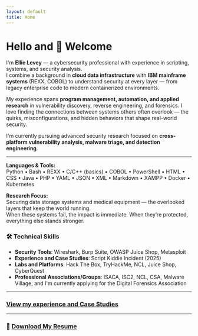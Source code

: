 ```yaml
---
layout: default
title: Home
---
```


# Hello and 👋 Welcome

I'm **Ellie Levey** — a cybersecurity professional with experience in scripting, systems, and security analysis.  
I combine a background in **cloud data infrastructure** with **IBM mainframe systems** (REXX, COBOL) to understand security at every layer — from legacy enterprise code to modern containerized environments.  

My experience spans **program management, automation, and applied research** in vulnerability discovery, reverse engineering, and forensics. I love finding the connections between systems others often overlook — the quirks, misconfigurations, and hidden behaviors that shape real-world security.  

I'm currently pursuing advanced security research focused on **cross-platform vulnerability analysis, malware triage, and detection engineering**.  

---

**Languages & Tools:**  
Python • Bash • REXX • C/C++ (basics) • COBOL • PowerShell • HTML • CSS • Java • PHP • YAML • JSON • XML • Markdown • XAMPP • Docker • Kubernetes  

**Research Focus:**  
Securing data storage systems and medical equipment — the overlooked layers that keep the world running.  
When these systems fail, the impact is immediate. When they’re protected, everything else stands stronger.


### 🛠️ Technical Skills

- **Security Tools**: Wireshark, Burp Suite, OWASP Juice Shop, Metasploit
- **Experience and Case Studies**: Script Kiddie Incident (2025)
- **Labs and Platforms**: Hack The Box, TryHackMe, NCL, Juice Shop, CyberQuest
- **Professional Associations/Groups**:  ISACA, ISC2, NCL, CSA, Malware Village, and I'm currently applying for the Digital Forensics Association

---

### [View my experience and Case Studies](expcase.md)
---

### 📄 [Download My Resume](Resume.pdf)
